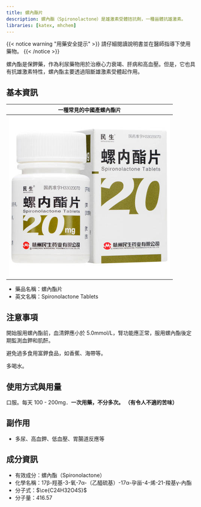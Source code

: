 ```yaml
---
title: 螺內酯片
description: 螺內酯（Spironolactone）是雄激素受體拮抗劑，一種甾體抗雄激素。
libraries: [katex, mhchem]
---
```


{{< notice warning "用藥安全提示" >}}
請仔細閱讀說明書並在醫師指導下使用藥物。
{{< /notice >}}

螺內酯是保鉀藥，作為利尿藥物用於治療心力衰竭、肝病和高血壓。但是，它也具有抗雄激素特性，螺內酯主要透過阻斷雄激素受體起作用。

## 基本資訊

| 一種常見的中國產螺內酯片 |
| :--: |
| ![20 mg](spironolactone.jpg) |

- 藥品名稱：螺內酯片
- 英文名稱：Spironolactone Tablets

## 注意事項

開始服用螺內酯前，血清鉀應小於 5.0mmol/L，腎功能應正常，服用螺內酯後定期監測血鉀和肌酐。

避免過多食用富鉀食品，如香蕉、海帶等。

多喝水。

## 使用方式與用量

口服。每天 100 - 200mg．**一次用藥，不分多次。** **（有令人不適的苦味）**

## 副作用

- 多尿、高血鉀、低血壓、胃腸道反應等

## 成分資訊

- 有效成分：螺內酯（Spironolactone）
- 化學名稱：17β-羥基-3-氧-7α-（乙醯硫基）-17α-孕甾-4-烯-21-羧基γ-內酯
- 分子式：$\ce{C24H32O4S}$
- 分子量：416.57
